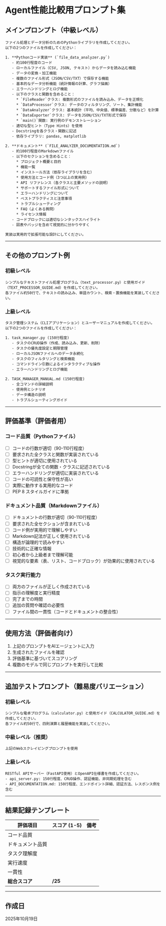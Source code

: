 # Agent性能比較用プロンプト集

## メインプロンプト（中級レベル）

```
ファイル処理とデータ分析のためのPythonライブラリを作成してください。
以下の2つのファイルを作成してください：

1. **Pythonコード実装** (`file_data_analyzer.py`)
   - 約100行程度のコード
   - ローカルファイル（CSV, JSON, テキスト）からデータを読み込む機能
   - データの変換・加工機能
   - 複数のファイル形式（JSON/CSV/TXT）で保存する機能
   - 基本的なデータ分析機能（統計情報の計算、グラフ描画）
   - エラーハンドリングとログ機能
   - 以下のクラスと関数を含めること：
     * `FileReader`クラス: 複数形式のファイルを読み込み、データを正規化
     * `DataProcessor`クラス: データのフィルタリング、ソート、集計機能
     * `DataAnalyzer`クラス: 基本統計（平均、中央値、標準偏差、分散など）を計算
     * `DataExporter`クラス: データをJSON/CSV/TXT形式で保存
     * `main()`関数: 実行例のデモンストレーション
   - 適切な型ヒント（Type Hints）を使用
   - Docstringを各クラス・関数に記述
   - 依存ライブラリ: pandas, matplotlib

2. **ドキュメント** (`FILE_ANALYZER_DOCUMENTATION.md`)
   - 約100行程度のMarkdownファイル
   - 以下のセクションを含めること：
     * プロジェクト概要と目的
     * 機能一覧
     * インストール方法（依存ライブラリを含む）
     * 使用方法とコード例（3つ以上の実用例）
     * API リファレンス（各クラスと主要メソッドの説明）
     * サポートするファイル形式について
     * エラーハンドリングについて
     * ベストプラクティスと注意事項
     * トラブルシューティング
     * FAQ（よくある質問）
     * ライセンス情報
   - コードブロックには適切なシンタックスハイライト
   - 図表やバッジを含めて視覚的に分かりやすく

実装は実用的で拡張可能な設計にしてください。
```

---

## その他のプロンプト例

### 初級レベル
```
シンプルなテキストファイル処理プログラム（text_processor.py）と使用ガイド（TEXT_PROCESSOR_GUIDE.md）を作成してください。
各ファイル約50行で、テキストの読み込み、単語カウント、検索・置換機能を実装してください。
```

### 上級レベル
```
タスク管理システム（CLIアプリケーション）とユーザーマニュアルを作成してください。
以下の2つのファイルを作成してください：

1. task_manager.py (150行程度)
   - タスクのCRUD操作（作成、読み込み、更新、削除）
   - タスクの優先度設定と期限管理
   - ローカルJSONファイルへのデータ永続化
   - タスクのフィルタリングと検索機能
   - コマンドライン引数によるインタラクティブな操作
   - エラーハンドリングとログ機能

2. TASK_MANAGER_MANUAL.md (150行程度)
   - 全コマンドの詳細説明
   - 使用例とシナリオ
   - データ構造の説明
   - トラブルシューティングガイド
```

---

## 評価基準（評価者用）

### コード品質（Pythonファイル）
- [ ] コードの行数が適切（90-110行程度）
- [ ] 要求された全クラスと関数が実装されている
- [ ] 型ヒントが適切に使用されている
- [ ] Docstringが全ての関数・クラスに記述されている
- [ ] エラーハンドリングが適切に実装されている
- [ ] コードの可読性と保守性が高い
- [ ] 実際に動作する実用的なコード
- [ ] PEP 8 スタイルガイドに準拠

### ドキュメント品質（Markdownファイル）
- [ ] ドキュメントの行数が適切（90-110行程度）
- [ ] 要求された全セクションが含まれている
- [ ] コード例が実用的で理解しやすい
- [ ] Markdown記法が正しく使用されている
- [ ] 構造が論理的で読みやすい
- [ ] 技術的に正確な情報
- [ ] 初心者から上級者まで理解可能
- [ ] 視覚的な要素（表、リスト、コードブロック）が効果的に使用されている

### タスク実行能力
- [ ] 両方のファイルが正しく作成されている
- [ ] 指示の理解度と実行精度
- [ ] 完了までの時間
- [ ] 追加の質問や確認の必要性
- [ ] ファイル間の一貫性（コードとドキュメントの整合性）

---

## 使用方法（評価者向け）

1. 上記のプロンプトをAIエージェントに入力
2. 生成されたファイルを確認
3. 評価基準に基づいてスコアリング
4. 複数のモデルで同じプロンプトを実行して比較

---

## 追加テストプロンプト（難易度バリエーション）

### 初級レベル
```
シンプルな電卓プログラム（calculator.py）と使用ガイド（CALCULATOR_GUIDE.md）を作成してください。
各ファイル約50行で、四則演算と履歴機能を実装してください。
```

### 中級レベル（推奨）
```
上記のWebスクレイピングプロンプトを使用
```

### 上級レベル
```
RESTful APIサーバー（FastAPI使用）とOpenAPI仕様書を作成してください。
- api_server.py: 150行程度、CRUD操作、認証機能、非同期処理を含む
- API_DOCUMENTATION.md: 150行程度、エンドポイント詳細、認証方法、レスポンス例を含む
```

---

## 結果記録テンプレート

| 評価項目 | スコア (1-5) | 備考 |
|---------|-------------|------|
| コード品質 | | |
| ドキュメント品質 | | |
| タスク理解度 | | |
| 実行速度 | | |
| 一貫性 | | |
| **総合スコア** | **/25** | |

---

## 作成日
2025年10月19日
